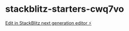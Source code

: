 # stackblitz-starters-cwq7vo

[Edit in StackBlitz next generation editor ⚡️](https://stackblitz.com/~/github.com/mohamad-ali-asnawi-93/stackblitz-starters-cwq7vo)